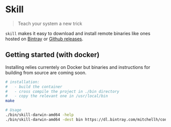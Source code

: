 # Skill

> Teach your system a new trick

`skill` makes it easy to download and install remote binaries like ones hosted on [Bintray][1] or [Github releases][2].

## Getting started (with docker)

Installing relies currentely on Docker but binaries and instructions for building from source are coming soon.

```sh
# installation:
#   - build the container
#   - cross compile the project in ./bin directory
#   - copy the relevant one in /usr/local/bin
make

# Usage
./bin/skill-darwin-amd64 -help
./bin/skill-darwin-amd64 -dest bin https://dl.bintray.com/mitchellh/consul/0.5.2_darwin_amd64.zip
```

[1]: https://bintray.com/
[2]: https://github.com/blog/1547-release-your-software
